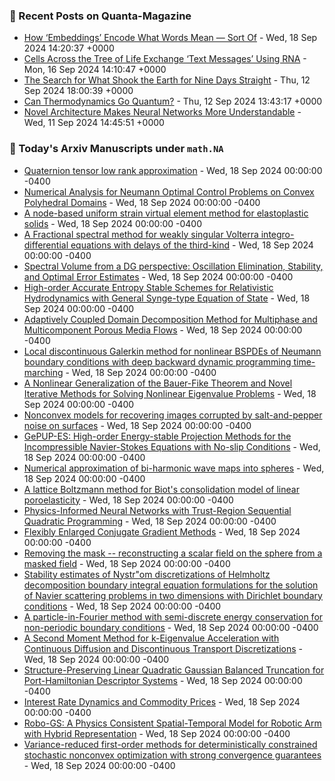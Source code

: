 ### 📝 Recent Posts on Quanta-Magazine
<!-- quanta starts -->
* <a href="https://www.quantamagazine.org/how-embeddings-encode-what-words-mean-sort-of-20240918/">How ‘Embeddings’ Encode What Words Mean — Sort Of</a> - Wed, 18 Sep 2024 14:20:37 +0000
* <a href="https://www.quantamagazine.org/cells-across-the-tree-of-life-exchange-text-messages-using-rna-20240916/">Cells Across the Tree of Life Exchange ‘Text Messages’ Using RNA</a> - Mon, 16 Sep 2024 14:10:47 +0000
* <a href="https://www.quantamagazine.org/how-did-a-landslide-shake-the-earth-for-nine-days-20240912/">The Search for What Shook the Earth for Nine Days Straight</a> - Thu, 12 Sep 2024 18:00:39 +0000
* <a href="https://www.quantamagazine.org/can-thermodynamics-go-quantum-20240912/">Can Thermodynamics Go Quantum?</a> - Thu, 12 Sep 2024 13:43:17 +0000
* <a href="https://www.quantamagazine.org/novel-architecture-makes-neural-networks-more-understandable-20240911/">Novel Architecture Makes Neural Networks More Understandable</a> - Wed, 11 Sep 2024 14:45:51 +0000
<!-- quanta ends -->

### 📝 Today's Arxiv Manuscripts under ``math.NA``
<!-- arxiv-math-na starts -->
* <a href="https://arxiv.org/abs/2409.10724">Quaternion tensor low rank approximation</a> - Wed, 18 Sep 2024 00:00:00 -0400
* <a href="https://arxiv.org/abs/2409.10736">Numerical Analysis for Neumann Optimal Control Problems on Convex Polyhedral Domains</a> - Wed, 18 Sep 2024 00:00:00 -0400
* <a href="https://arxiv.org/abs/2409.10808">A node-based uniform strain virtual element method for elastoplastic solids</a> - Wed, 18 Sep 2024 00:00:00 -0400
* <a href="https://arxiv.org/abs/2409.10861">A Fractional spectral method for weakly singular Volterra integro-differential equations with delays of the third-kind</a> - Wed, 18 Sep 2024 00:00:00 -0400
* <a href="https://arxiv.org/abs/2409.10871">Spectral Volume from a DG perspective: Oscillation Elimination, Stability, and Optimal Error Estimates</a> - Wed, 18 Sep 2024 00:00:00 -0400
* <a href="https://arxiv.org/abs/2409.10872">High-order Accurate Entropy Stable Schemes for Relativistic Hydrodynamics with General Synge-type Equation of State</a> - Wed, 18 Sep 2024 00:00:00 -0400
* <a href="https://arxiv.org/abs/2409.10875">Adaptively Coupled Domain Decomposition Method for Multiphase and Multicomponent Porous Media Flows</a> - Wed, 18 Sep 2024 00:00:00 -0400
* <a href="https://arxiv.org/abs/2409.11004">Local discontinuous Galerkin method for nonlinear BSPDEs of Neumann boundary conditions with deep backward dynamic programming time-marching</a> - Wed, 18 Sep 2024 00:00:00 -0400
* <a href="https://arxiv.org/abs/2409.11098">A Nonlinear Generalization of the Bauer-Fike Theorem and Novel Iterative Methods for Solving Nonlinear Eigenvalue Problems</a> - Wed, 18 Sep 2024 00:00:00 -0400
* <a href="https://arxiv.org/abs/2409.11139">Nonconvex models for recovering images corrupted by salt-and-pepper noise on surfaces</a> - Wed, 18 Sep 2024 00:00:00 -0400
* <a href="https://arxiv.org/abs/2409.11255">GePUP-ES: High-order Energy-stable Projection Methods for the Incompressible Navier-Stokes Equations with No-slip Conditions</a> - Wed, 18 Sep 2024 00:00:00 -0400
* <a href="https://arxiv.org/abs/2409.11366">Numerical approximation of bi-harmonic wave maps into spheres</a> - Wed, 18 Sep 2024 00:00:00 -0400
* <a href="https://arxiv.org/abs/2409.11382">A lattice Boltzmann method for Biot's consolidation model of linear poroelasticity</a> - Wed, 18 Sep 2024 00:00:00 -0400
* <a href="https://arxiv.org/abs/2409.10777">Physics-Informed Neural Networks with Trust-Region Sequential Quadratic Programming</a> - Wed, 18 Sep 2024 00:00:00 -0400
* <a href="https://arxiv.org/abs/2305.19013">Flexibly Enlarged Conjugate Gradient Methods</a> - Wed, 18 Sep 2024 00:00:00 -0400
* <a href="https://arxiv.org/abs/2309.14815">Removing the mask -- reconstructing a scalar field on the sphere from a masked field</a> - Wed, 18 Sep 2024 00:00:00 -0400
* <a href="https://arxiv.org/abs/2311.17032">Stability estimates of Nystr"om discretizations of Helmholtz decomposition boundary integral equation formulations for the solution of Navier scattering problems in two dimensions with Dirichlet boundary conditions</a> - Wed, 18 Sep 2024 00:00:00 -0400
* <a href="https://arxiv.org/abs/2403.13911">A particle-in-Fourier method with semi-discrete energy conservation for non-periodic boundary conditions</a> - Wed, 18 Sep 2024 00:00:00 -0400
* <a href="https://arxiv.org/abs/2409.06162">A Second Moment Method for k-Eigenvalue Acceleration with Continuous Diffusion and Discontinuous Transport Discretizations</a> - Wed, 18 Sep 2024 00:00:00 -0400
* <a href="https://arxiv.org/abs/2111.05065">Structure-Preserving Linear Quadratic Gaussian Balanced Truncation for Port-Hamiltonian Descriptor Systems</a> - Wed, 18 Sep 2024 00:00:00 -0400
* <a href="https://arxiv.org/abs/2308.07577">Interest Rate Dynamics and Commodity Prices</a> - Wed, 18 Sep 2024 00:00:00 -0400
* <a href="https://arxiv.org/abs/2408.14873">Robo-GS: A Physics Consistent Spatial-Temporal Model for Robotic Arm with Hybrid Representation</a> - Wed, 18 Sep 2024 00:00:00 -0400
* <a href="https://arxiv.org/abs/2409.09906">Variance-reduced first-order methods for deterministically constrained stochastic nonconvex optimization with strong convergence guarantees</a> - Wed, 18 Sep 2024 00:00:00 -0400
<!-- arxiv-math-na ends -->
